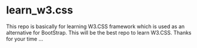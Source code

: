 # learn_w3.css
This repo is basically for learning W3.CSS framework which is used as an alternative for BootStrap.
This will be the best repo to learn W3.CSS.
Thanks for your time ...
